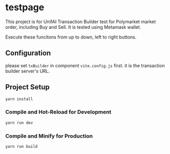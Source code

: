 # testpage

This project is for UnifAI Transaction Builder test for Polymarket market order, including Buy and Sell. It is tested using Metamask wallet.

Execute these funcitons from up to down, left to right buttons.

## Configuration

please set `txBuilder` in component `vite.config.js` first. it is the transaction builder server's URL.

## Project Setup

```sh
yarn install
```

### Compile and Hot-Reload for Development

```sh
yarn run dev
```

### Compile and Minify for Production

```sh
yarn run build
```
